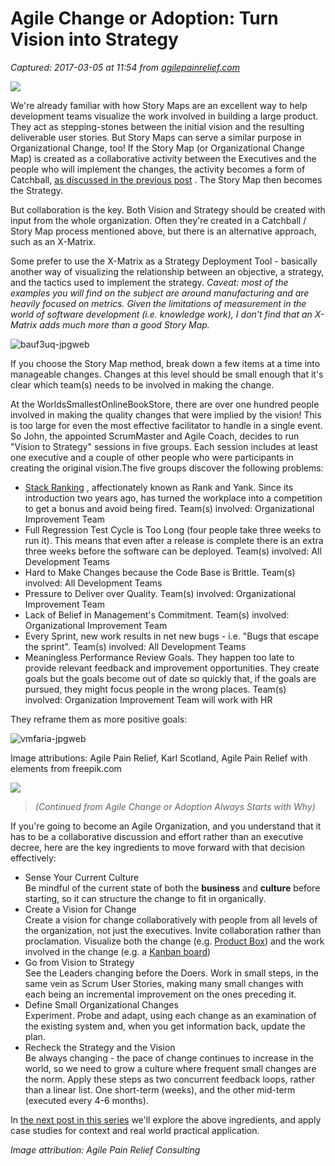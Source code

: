 # Agile Change or Adoption: Turn Vision into Strategy

_Captured: 2017-03-05 at 11:54 from [agilepainrelief.com](https://agilepainrelief.com/notesfromatooluser/2016/06/agile-change-or-adoption-turn-vision-into-strategy.html#.WLvuT7u1KaM)_

![](https://agilepainrelief.com/wp-content/uploads/2016/12/Be-Always-Changing-vision-to-strategy.jpg)

We're already familiar with how Story Maps are an excellent way to help development teams visualize the work involved in building a large product. They act as stepping-stones between the initial vision and the resulting deliverable user stories. But Story Maps can serve a similar purpose in Organizational Change, too! If the Story Map (or Organizational Change Map) is created as a collaborative activity between the Executives and the people who will implement the changes, the activity becomes a form of Catchball, [as discussed in the previous post](http://agilepainrelief.com/notesfromatooluser/2016/05/agile-change-or-adoption-create-a-vision.html) . The Story Map then becomes the Strategy.

But collaboration is the key. Both Vision and Strategy should be created with input from the whole organization. Often they're created in a Catchball / Story Map process mentioned above, but there is an alternative approach, such as an X-Matrix.

Some prefer to use the X-Matrix as a Strategy Deployment Tool - basically another way of visualizing the relationship between an objective, a strategy, and the tactics used to implement the strategy. _Caveat: most of the examples you will find on the subject are around manufacturing and are heavily focused on metrics. Given the limitations of measurement in the world of software development (i.e. knowledge work), I don't find that an X-Matrix adds much more than a good Story Map._

![bauf3uq-jpgweb](https://agilepainrelief.com/wp-content/uploads/2016/09/baUF3uq.jpgweb.jpeg)

If you choose the Story Map method, break down a few items at a time into manageable changes. Changes at this level should be small enough that it's clear which team(s) needs to be involved in making the change.

At the WorldsSmallestOnlineBookStore, there are over one hundred people involved in making the quality changes that were implied by the vision! This is too large for even the most effective facilitator to handle in a single event. So John, the appointed ScrumMaster and Agile Coach, decides to run "Vision to Strategy" sessions in five groups. Each session includes at least one executive and a couple of other people who were participants in creating the original vision.The five groups discover the following problems:

  * [Stack Ranking](http://mspoweruser.com/microsoft-abolishes-stack-ranking-system-employee-evaluation-process/) , affectionately known as Rank and Yank. Since its introduction two years ago, has turned the workplace into a competition to get a bonus and avoid being fired. Team(s) involved: Organizational Improvement Team
  * Full Regression Test Cycle is Too Long (four people take three weeks to run it). This means that even after a release is complete there is an extra three weeks before the software can be deployed. Team(s) involved: All Development Teams
  * Hard to Make Changes because the Code Base is Brittle. Team(s) involved: All Development Teams
  * Pressure to Deliver over Quality. Team(s) involved: Organizational Improvement Team
  * Lack of Belief in Management's Commitment. Team(s) involved: Organizational Improvement Team
  * Every Sprint, new work results in net new bugs - i.e. "Bugs that escape the sprint". Team(s) involved: All Development Teams
  * Meaningless Performance Review Goals. They happen too late to provide relevant feedback and improvement opportunities. They create goals but the goals become out of date so quickly that, if the goals are pursued, they might focus people in the wrong places. Team(s) involved: Organization Improvement Team will work with HR

They reframe them as more positive goals:

![vmfaria-jpgweb](https://agilepainrelief.com/wp-content/uploads/2016/09/vMfAria.jpgweb.jpeg)

Image attributions: Agile Pain Relief, Karl Scotland, Agile Pain Relief with elements from freepik.com

  
![](https://agilepainrelief.com/wp-content/uploads/2016/12/Be-Always-Changing.jpg)

> _(Continued from Agile Change or Adoption Always Starts with Why)_

If you're going to become an Agile Organization, and you understand that it has to be a collaborative discussion and effort rather than an executive decree, here are the key ingredients to move forward with that decision effectively:

  * Sense Your Current Culture  
Be mindful of the current state of both the **business** and **culture** before starting, so it can structure the change to fit in organically.
  * Create a Vision for Change  
Create a vision for change collaboratively with people from all levels of the organization, not just the executives. Invite collaboration rather than proclamation. Visualize both the change (e.g. [Product Box](http://www.innovationgames.com/product-box/)) and the work involved in the change (e.g. a [Kanban board](https://agilepainrelief.com/notesfromatooluser/2015/02/kanban-portfolio-view.html))
  * Go from Vision to Strategy  
See the Leaders changing before the Doers. Work in small steps, in the same vein as Scrum User Stories, making many small changes with each being an incremental improvement on the ones preceding it.
  * Define Small Organizational Changes  
Experiment. Probe and adapt, using each change as an examination of the existing system and, when you get information back, update the plan.
  * Recheck the Strategy and the Vision  
Be always changing - the pace of change continues to increase in the world, so we need to grow a culture where frequent small changes are the norm. Apply these steps as two concurrent feedback loops, rather than a linear list. One short-term (weeks), and the other mid-term (executed every 4-6 months).

In [the next post in this series](http://agilepainrelief.com/notesfromatooluser/2016/04/agile-change-or-adoption-sense-your-current-culture.html) we'll explore the above ingredients, and apply case studies for context and real world practical application.

_Image attribution: Agile Pain Relief Consulting_
